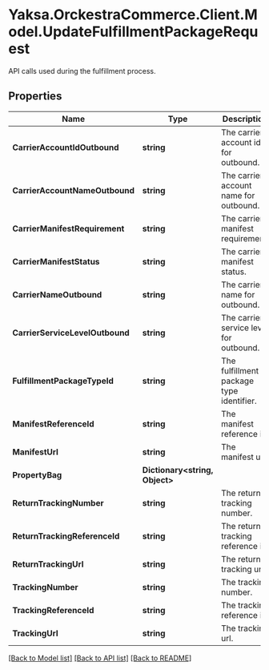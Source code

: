 # Yaksa.OrckestraCommerce.Client.Model.UpdateFulfillmentPackageRequest
API calls used during the fulfillment process.

## Properties

Name | Type | Description | Notes
------------ | ------------- | ------------- | -------------
**CarrierAccountIdOutbound** | **string** | The carrier account id for outbound. | [optional] 
**CarrierAccountNameOutbound** | **string** | The carrier account name for outbound. | [optional] 
**CarrierManifestRequirement** | **string** | The carrier manifest requirement. | [optional] 
**CarrierManifestStatus** | **string** | The carrier manifest status. | [optional] 
**CarrierNameOutbound** | **string** | The carrier name for outbound. | [optional] 
**CarrierServiceLevelOutbound** | **string** | The carrier service level for outbound. | [optional] 
**FulfillmentPackageTypeId** | **string** | The fulfillment package type identifier. | [optional] 
**ManifestReferenceId** | **string** | The manifest reference id. | [optional] 
**ManifestUrl** | **string** | The manifest url. | [optional] 
**PropertyBag** | **Dictionary&lt;string, Object&gt;** |  | [optional] 
**ReturnTrackingNumber** | **string** | The return tracking number. | [optional] 
**ReturnTrackingReferenceId** | **string** | The return tracking reference id. | [optional] 
**ReturnTrackingUrl** | **string** | The return tracking url. | [optional] 
**TrackingNumber** | **string** | The tracking number. | [optional] 
**TrackingReferenceId** | **string** | The tracking reference id. | [optional] 
**TrackingUrl** | **string** | The tracking url. | [optional] 

[[Back to Model list]](../README.md#documentation-for-models) [[Back to API list]](../README.md#documentation-for-api-endpoints) [[Back to README]](../README.md)

